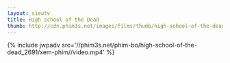 ```yaml
---
layout: sieutv
title: High school of the Dead
thumb: http://cdn.phim3s.net/images/films/thumb/high-school-of-the-dead-high-school-of-the-dead-2010.jpg
---
```

{% include jwpadv src='//phim3s.net/phim-bo/high-school-of-the-dead_2691/xem-phim//video.mp4' %}